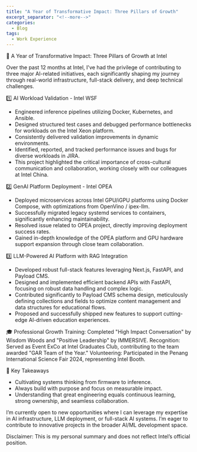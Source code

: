 ```yaml
---
title: "A Year of Transformative Impact: Three Pillars of Growth"
excerpt_separator: "<!--more-->"
categories:
  - Blog
tags:
  - Work Experience
---
```


📢 A Year of Transformative Impact: Three Pillars of Growth at Intel

<!--more-->

Over the past 12 months at Intel, I've had the privilege of contributing to three major AI-related initiatives, each significantly shaping my journey through real-world infrastructure, full-stack delivery, and deep technical challenges.

1️⃣ AI Workload Validation - Intel WSF
- Engineered inference pipelines utilizing Docker, Kubernetes, and Ansible.
- Designed structured test cases and debugged performance bottlenecks for workloads on the Intel Xeon platform.
- Consistently delivered validation improvements in dynamic environments.
- Identified, reported, and tracked performance issues and bugs for diverse workloads in JIRA.
- This project highlighted the critical importance of cross-cultural communication and collaboration, working closely with our colleagues at Intel China.

2️⃣ GenAI Platform Deployment - Intel OPEA
- Deployed microservices across Intel GPU/iGPU platforms using Docker Compose, with optimizations from OpenVino / ipex-llm.
- Successfully migrated legacy systemd services to containers, significantly enhancing maintainability.
- Resolved issue related to OPEA project, directly improving deployment success rates.
- Gained in-depth knowledge of the OPEA platform and GPU hardware support expansion through close team collaboration.

3️⃣ LLM-Powered AI Platform with RAG Integration
- Developed robust full-stack features leveraging Next.js, FastAPI, and Payload CMS.
- Designed and implemented efficient backend APIs with FastAPI, focusing on robust data handling and complex logic.
- Contributed significantly to Payload CMS schema design, meticulously defining collections and fields to optimize content management and data structures for educational flows.
- Proposed and successfully shipped new features to support cutting-edge AI-driven education experiences.

🎓 Professional Growth
Training: Completed "High Impact Conversation" by Wisdom Woods and "Positive Leadership" by IMMERSIVE.
Recognition: Served as Event ExCo at Intel Graduates Club, contributing to the team awarded "GAR Team of the Year."
Volunteering: Participated in the Penang International Science Fair 2024, representing Intel Booth.

🧠 Key Takeaways
- Cultivating systems thinking from firmware to inference.
- Always build with purpose and focus on measurable impact.
- Understanding that great engineering equals continuous learning, strong ownership, and seamless collaboration.

I’m currently open to new opportunities where I can leverage my expertise in AI infrastructure, LLM deployment, or full-stack AI systems. I’m eager to contribute to innovative projects in the broader AI/ML development space.

Disclaimer: This is my personal summary and does not reflect Intel’s official position.